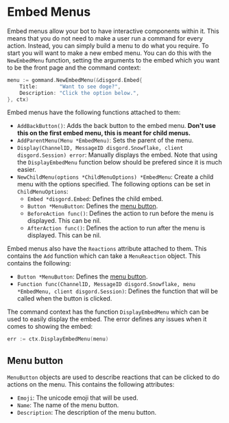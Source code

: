 # Embed Menus

Embed menus allow your bot to have interactive components within it. This means that you do not need to make a user run a command for every action. Instead, you can simply build a menu to do what you require. To start you will want to make a new embed menu. You can do this with the `NewEmbedMenu` function, setting the arguments to the embed which you want to be the front page and the command context:
```go
menu := gommand.NewEmbedMenu(&disgord.Embed{
    Title:       "Want to see doge?",
    Description: "Click the option below.",
}, ctx)
```

Embed menus have the following functions attached to them:

- `AddBackButton()`: Adds the back button to the embed menu. **Don't use this on the first embed menu, this is meant for child menus.**
- `AddParentMenu(Menu *EmbedMenu)`: Sets the parent of the menu.
- `Display(ChannelID, MessageID disgord.Snowflake, client disgord.Session) error`: Manually displays the embed. Note that using the `DisplayEmbedMenu` function below should be prefered since it is much easier.
- `NewChildMenu(options *ChildMenuOptions) *EmbedMenu`: Create a child menu with the options specified. The following options can be set in `ChildMenuOptions`:
	- `Embed *disgord.Embed`: Defines the child embed.
	- `Button *MenuButton`: Defines the [menu button](#menu-button).
	- `BeforeAction func()`: Defines the action to run before the menu is displayed. This can be nil.
	- `AfterAction func()`: Defines the action to run after the menu is displayed. This can be nil.

Embed menus also have the `Reactions` attribute attached to them. This contains the `Add` function which can take a `MenuReaction` object. This contains the following:
- `Button *MenuButton`: Defines the [menu button](#menu-button).
- `Function func(ChannelID, MessageID disgord.Snowflake, menu *EmbedMenu, client disgord.Session)`: Defines the function that will be called when the button is clicked.


The command context has the function `DisplayEmbedMenu` which can be used to easily display the embed. The error defines any issues when it comes to showing the embed:
```go
err := ctx.DisplayEmbedMenu(menu)
```

## Menu button
`MenuButton` objects are used to describe reactions that can be clicked to do actions on the menu. This contains the following attributes:
- `Emoji`: The unicode emoji that will be used.
- `Name`: The name of the menu button.
- `Description`: The description of the menu button.
